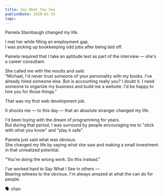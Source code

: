 ```yaml
---
title: Say What You See
publishDate: 2020-01-15
tags:
---
```


Pamela Stambaugh changed my life.

I met her while filling an employment gap.  
I was picking up bookkeeping odd jobs after being laid off.

Pamela required that I take an aptitude test as part of the interview — she's a career consultant.

She called me with the results and said:  
"Michael, I'd never trust someone of your personality with my books. I've already hired someone else. But is accounting really you? I doubt it. I need someone to organize my business and build me a website. I'd be happy to hire you for those things."

That was my first web development job.

It shocks me — to this day — that an absolute stranger changed my life.

I'd been toying with the dream of programming for years.  
But during that period, I was surround by people encouraging me to "stick with what you know" and "play it safe".

Pamela just said what was obvious.  
She changed my life by saying what she saw and making a small investment in that unrealized potential.

"You're doing the wrong work. Do this instead."

I've worked hard to Say What I See in others —  
Bearing witness to the obvious.
I'm always amazed at what the can do for people.

🗣 chan
